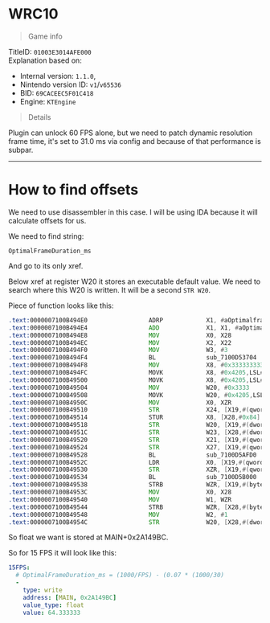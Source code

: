 # WRC10

> Game info

TitleID: `01003E3014AFE000`<br>
Explanation based on:
- Internal version: `1.1.0`, 
- Nintendo version ID: `v1`/`v65536`
- BID: `69CACEEC5F01C418`
- Engine: `KTEngine`

> Details

Plugin can unlock 60 FPS alone, but we need to patch dynamic resolution frame time, it's set to 31.0 ms via config and because of that performance is subpar.

---

# How to find offsets

We need to use disassembler in this case. I will be using IDA because it will calculate offsets for us.

We need to find string:
```
OptimalFrameDuration_ms
```

And go to its only xref.

Below xref at register W20 it stores an executable default value.
We need to search where this W20 is written. It will be a second `STR W20`.

Piece of function looks like this:
```asm
.text:0000007100B494E0                 ADRP            X1, #aOptimalframedu@PAGE ; "OptimalFrameDuration_ms"
.text:0000007100B494E4                 ADD             X1, X1, #aOptimalframedu@PAGEOFF ; "OptimalFrameDuration_ms"
.text:0000007100B494E8                 MOV             X0, X28
.text:0000007100B494EC                 MOV             X2, X22
.text:0000007100B494F0                 MOV             W3, #3
.text:0000007100B494F4                 BL              sub_7100D53704
.text:0000007100B494F8                 MOV             X8, #0x3333333333333333
.text:0000007100B494FC                 MOVK            X8, #0x4205,LSL#16
.text:0000007100B49500                 MOVK            X8, #0x4205,LSL#48
.text:0000007100B49504                 MOV             W20, #0x3333
.text:0000007100B49508                 MOVK            W20, #0x4205,LSL#16
.text:0000007100B4950C                 MOV             X0, XZR
.text:0000007100B49510                 STR             X24, [X19,#(qword_7102A14940 - 0x7102A141C0)]
.text:0000007100B49514                 STUR            X8, [X28,#0x84]
.text:0000007100B49518                 STR             W20, [X19,#(dword_7102A149E0 - 0x7102A141C0)]
.text:0000007100B4951C                 STR             W23, [X28,#(dword_7102A149D4 - 0x7102A14940)]
.text:0000007100B49520                 STR             X21, [X19,#(qword_7102A149E8 - 0x7102A141C0)]
.text:0000007100B49524                 STR             X27, [X19,#(qword_7102A149F0 - 0x7102A141C0)]
.text:0000007100B49528                 BL              sub_7100D5AFD0
.text:0000007100B4952C                 LDR             X0, [X19,#(qword_7102A14948 - 0x7102A141C0)]
.text:0000007100B49530                 STR             XZR, [X19,#(qword_7102A14948 - 0x7102A141C0)]
.text:0000007100B49534                 BL              sub_7100D5B000
.text:0000007100B49538                 STRB            WZR, [X19,#(byte_7102A149F8 - 0x7102A141C0)]
.text:0000007100B4953C                 MOV             X0, X28
.text:0000007100B49540                 MOV             W1, WZR
.text:0000007100B49544                 STRB            WZR, [X28,#(byte_7102A149E6 - 0x7102A14940)]
.text:0000007100B49548                 MOV             W2, #1
.text:0000007100B4954C                 STR             W20, [X28,#(dword_7102A149BC - 0x7102A14940)]
```

So float we want is stored at MAIN+0x2A149BC.

So for 15 FPS it will look like this:
```yaml
15FPS:
  # OptimalFrameDuration_ms = (1000/FPS) - (0.07 * (1000/30)
  -
    type: write
    address: [MAIN, 0x2A149BC]
    value_type: float
    value: 64.333333
```